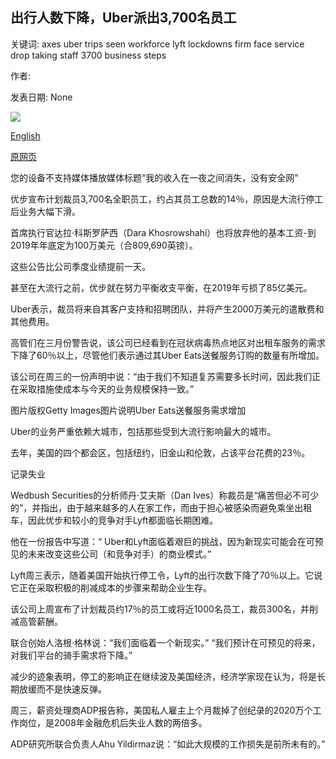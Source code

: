 ## 出行人数下降，Uber派出3,700名员工

关键词: axes uber trips seen workforce lyft lockdowns firm face service drop taking staff 3700 business steps

作者: 

发表日期: None

![](https://ichef.bbci.co.uk/images/ic/1024x576/p087n5p9.jpg)

[English](Uber%20axes%203%2C700%20staff%20as%20trips%20drop%20in%20lockdowns.md)

[原网页](https://www.bbc.com/news/business-52563384)

您的设备不支持媒体播放媒体标题“我的收入在一夜之间消失，没有安全网”

优步宣布计划裁员3,700名全职员工，约占其员工总数的14％，原因是大流行停工后业务大幅下滑。

首席执行官达拉·科斯罗萨西（Dara Khosrowshahi）也将放弃他的基本工资-到2019年年底定为100万美元（合809,690英镑）。

这些公告比公司季度业绩提前一天。

甚至在大流行之前，优步就在努力平衡收支平衡，在2019年亏损了85亿美元。

Uber表示，裁员将来自其客户支持和招聘团队，并将产生2000万美元的遣散费和其他费用。

高管们在三月份警告说，该公司已经看到在冠状病毒热点地区对出租车服务的需求下降了60％以上，尽管他们表示通过其Uber Eats送餐服务订购的数量有所增加。

该公司在周三的一份声明中说：“由于我们不知道复苏需要多长时间，因此我们正在采取措施使成本与今天的业务规模保持一致。”

图片版权Getty Images图片说明Uber Eats送餐服务需求增加

Uber的业务严重依赖大城市，包括那些受到大流行影响最大的城市。

去年，美国的四个都会区，包括纽约，旧金山和伦敦，占该平台花费的23％。

记录失业

Wedbush Securities的分析师丹·艾夫斯（Dan Ives）称裁员是“痛苦但必不可少的”，并指出，由于越来越多的人在家工作，而由于担心被感染而避免乘坐出租车，因此优步和较小的竞争对手Lyft都面临长期困难。

他在一份报告中写道：“ Uber和Lyft面临着艰巨的挑战，因为新现实可能会在可预见的未来改变这些公司（和竞争对手）的商业模式。”

Lyft周三表示，随着美国开始执行停工令，Lyft的出行次数下降了70％以上。它说它正在采取积极的削减成本的步骤来帮助企业生存。

该公司上周宣布了计划裁员约17％的员工或将近1000名员工，裁员300名，并削减高管薪酬。

联合创始人洛根·格林说：“我们面临着一个新现实。” “我们预计在可预见的将来，对我们平台的骑手需求将下降。”

减少的迹象表明，停工的影响正在继续波及美国经济，经济学家现在认为，将是长期放缓而不是快速反弹。

周三，薪资处理商ADP报告称，美国私人雇主上个月裁掉了创纪录的2020万个工作岗位，是2008年金融危机后失业人数的两倍多。

ADP研究所联合负责人Ahu Yildirmaz说：“如此大规模的工作损失是前所未有的。”